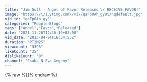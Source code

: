```yaml
---
title: "Jim Goll - Angel of Favor Released \/ RECEIVE FAVOR!"
image: "https:\/\/i.ytimg.com\/vi\/qaFp0Ah_gy8\/hqdefault.jpg"
vid_id: "qaFp0Ah_gy8"
categories: "People-Blogs"
tags: ["Angel","Favor","Released"]
date: "2021-11-26T12:46:19+03:00"
vid_date: "2013-04-24T16:34:55Z"
duration: "PT2M2S"
viewcount: "3395"
likeCount: "35"
dislikeCount: "0"
channel: "Csaba N Eva Gegeny"
---
```

{% raw %}{% endraw %}
